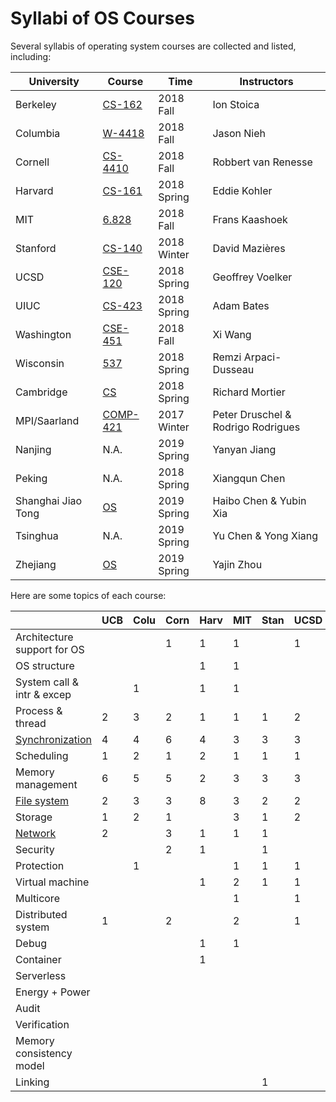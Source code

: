 # Syllabi of OS Courses

Several syllabis of operating system courses are collected and listed, including:

| University | Course | Time | Instructors |
| ---------- | ------ | ---- | -------- |
| Berkeley | [CS-162](https://inst.eecs.berkeley.edu/~cs162/fa18/) | 2018 Fall | Ion Stoica |
| Columbia | [W-4418](http://www.cs.columbia.edu/~nieh/teaching/w4118) | 2018 Fall | Jason Nieh |
| Cornell | [CS-4410](http://www.cs.cornell.edu/courses/cs4410/2018fa/) | 2018 Fall | Robbert van Renesse |
| Harvard | [CS-161](https://read.seas.harvard.edu/cs161-18/) | 2018 Spring | Eddie Kohler |
| MIT | [6.828](https://pdos.csail.mit.edu/6.828/2018/index.html) | 2018 Fall | Frans Kaashoek |
| Stanford | [CS-140](http://www.scs.stanford.edu/18wi-cs140/) | 2018 Winter | David Mazières |
| UCSD | [CSE-120](https://cseweb.ucsd.edu/classes/sp18/cse120-a/) | 2018 Spring | Geoffrey Voelker |
| UIUC | [CS-423](https://courses.engr.illinois.edu/cs423/sp2018/) | 2018 Spring | Adam Bates |
| Washington | [CSE-451](https://courses.cs.washington.edu/courses/cse451/18au/) | 2018 Fall | Xi Wang |
| Wisconsin | [537](http://pages.cs.wisc.edu/~remzi/Classes/537/Spring2018/) | 2018 Spring | Remzi Arpaci-Dusseau |
| Cambridge | [CS](https://www.cl.cam.ac.uk/teaching/1718/OpSystems/) | 2018 Spring | Richard Mortier |
| MPI/Saarland | [COMP-421](http://courses.mpi-sws.org/os-ws17/) | 2017 Winter | Peter Druschel & Rodrigo Rodrigues |
| Nanjing | N.A. | 2019 Spring | Yanyan Jiang |
| Peking | N.A. | 2018 Spring | Xiangqun Chen |
| Shanghai Jiao Tong | [OS](https://ipads.se.sjtu.edu.cn/courses/os) | 2019 Spring | Haibo Chen & Yubin Xia |
| Tsinghua | N.A. | 2019 Spring | Yu Chen & Yong Xiang |
| Zhejiang | [OS](https://yajin.org/os2018fall/) | 2019 Spring | Yajin Zhou |



Here are some topics of each course:

|                                                              | UCB  | Colu | Corn | Harv | MIT  | Stan | UCSD | UIUC | WU   | Wisc | CAM  | MPI  | NJU  | PKU  | SJTU | THU  | ZJU  |
| ------------------------------------------------------------ | ---- | ---- | ---- | ---- | ---- | ---- | ---- | ---- | ---- | ---- | ---- | ---- | ---- | ---- | ---- | ---- | ---- |
| Architecture support for OS                                  |      |      | 1    | 1    | 1    |      | 1    |      | 1    |      |      |      |      | 1    |      |      |      |
| OS structure                                                 |      |      |      | 1    | 1    |      |      | 1    |      |      | 1    | 1    | 1    | 1    | 1    |      | 1    |
| System call & intr & excep                                   |      | 1    |      | 1    | 1    |      |      | 1    | 3    |      |      |      |      | 1    | 3    | 1    | 1    |
| Process & thread                                             | 2    | 3    | 2    | 1    | 1    | 1    | 2    |      |      | 1    | 1    | 2    | 2    | 1    | 2    | 4    | 3    |
| [Synchronization](https://github.com/computer-system-education/os-syllabi/blob/master/modules/synchronization.md) | 4    | 4    | 6    | 4    | 3    | 3    | 3    | 4    | 1    | 4    |      | 5    | 4    | 3    | 4    | 4    | 6    |
| Scheduling                                                   | 1    | 2    | 1    | 2    | 1    | 1    | 1    | 3    | 1    | 1    | 2    | 1    | 1    | 1    |      | 2    | 2    |
| Memory management                                            | 6    | 5    | 5    | 2    | 3    | 3    | 3    | 4    | 3    | 3    | 3    | 4    | 1    | 2    | 1    | 6    | 6    |
| [File system](https://github.com/computer-system-education/os-syllabi/blob/master/modules/file-system.md) | 2    | 3    | 3    | 8    | 3    | 2    | 2    | 2    | 3    | 4    | 2    | 4    | 7    | 2    | 6    | 2    | 4    |
| Storage                                                      | 1    | 2    | 1    |      | 3    | 1    | 2    | 3    |      | 1    |      | 2    | 2    | 1    | 1    | 1    | 2    |
| [Network](https://github.com/computer-system-education/os-syllabi/blob/master/modules/network.md) | 2    |      | 3    | 1    | 1    | 1    |      |      | 1    |      |      |      | 1    |      |      |      |      |
| Security                                                     |      |      | 2    | 1    |      | 1    |      | 3    | 1    |      |      |      | 1    |      |      |      | 1    |
| Protection                                                   |      | 1    |      |      | 1    | 1    | 1    | 1    |      |      | 1    |      | 1    |      |      |      |      |
| Virtual machine                                              |      |      |      | 1    | 2    | 1    | 1    | 4    | 2    |      |      | 1    | 1    |      | 3    |      |      |
| Multicore                                                    |      |      |      |      | 1    |      | 1    |      | 1    |      |      | 3    |      |      |      |      |      |
| Distributed system                                           | 1    |      | 2    |      | 2    |      | 1    |      |      |      |      |      | 1    |      |      |      |      |
| Debug                                                        |      |      |      | 1    | 1    |      |      |      |      |      |      |      | 1    |      |      |      |      |
| Container                                                    |      |      |      | 1    |      |      |      |      |      |      |      |      | 1    |      |      |      |      |
| Serverless                                                   |      |      |      |      |      |      |      |      |      |      |      |      |      |      | 1    |      |      |
| Energy + Power                                               |      |      |      |      |      |      |      | 1    |      |      |      |      |      |      |      |      |      |
| Audit                                                        |      |      |      |      |      |      |      | 1    |      |      |      |      |      |      |      |      |      |
| Verification                                                 |      |      |      |      |      |      |      |      | 1    |      |      |      |      |      |      |      |      |
| Memory consistency model                                     |      |      |      |      |      |      |      |      | 1    |      |      |      |      |      |      |      |      |
| Linking                                                      |      |      |      |      |      | 1    |      |      |      |      |      |      | 1    |      |      |      |      |

